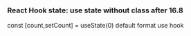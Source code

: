 ### React Hook state: use state without class after 16.8
const [count,setCount] = useState(0)
default format use hook
